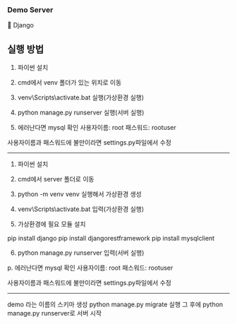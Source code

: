 ### Demo Server

🍔 Django

## 실행 방법

1. 파이썬 설치

2. cmd에서 venv 폴더가 있는 위치로 이동

3. venv\Scripts\activate.bat 실행(가상환경 실행)

4. python manage.py runserver 실행(서버 실행)

5. 에러난다면 mysql 확인
   사용자이름: root
   패스워드: rootuser

사용자이름과 패스워드에 불만이라면 settings.py파일에서 수정

---

1. 파이썬 설치

2. cmd에서 server 폴더로 이동

3. python -m venv venv 실행해서 가상환경 생성

4. venv\Scripts\activate.bat 입력(가상환경 실행)

5. 가상환경에 필요 모듈 설치

pip install django
pip install djangorestframework
pip install mysqlclient

6. python manage.py runserver 입력(서버 실행)

p. 에러난다면 mysql 확인
사용자이름: root
패스워드: rootuser

사용자이름과 패스워드에 불만이라면 settings.py파일에서 수정

---

demo 라는 이름의 스키마 생성
python manage.py migrate 실행
그 후에 python manage.py runserver로 서버 시작
